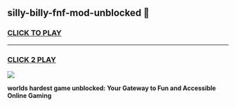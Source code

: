 
## silly-billy-fnf-mod-unblocked 👋
<h3>
<a href="https://premium.freeplayer.one?title=silly-billy-fnf-mod-unblocked&ref=14F">CLICK TO PLAY</a></h3>
<hr>

<h3>
<a href="https://premium.freeplayer.one?title=silly-billy-fnf-mod-unblocked&ref=14F">CLICK 2 PLAY</a>
  
</h3>

<a href="https://premium.freeplayer.one?title=silly-billy-fnf-mod-unblocked&ref=12F/"><img src="https://clearcache.store/games.png"></a>


**worlds hardest game unblocked: Your Gateway to Fun and Accessible Online Gaming**
